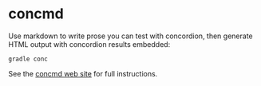 # concmd #


Use markdown to write prose you can test with concordion, then generate HTML output with concordion results embedded:

    gradle conc

See the [concmd web site](http://neelsmith.github.io/concmd/) for full instructions.
